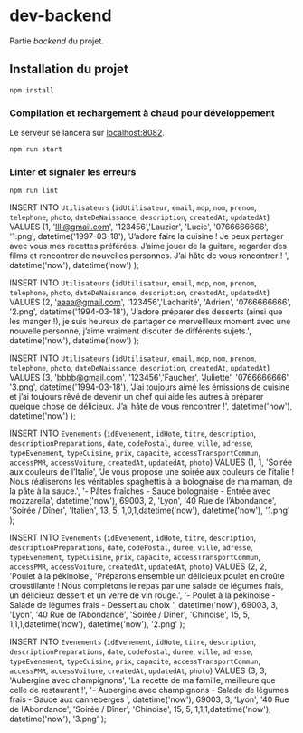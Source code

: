 # dev-backend
Partie *backend* du projet.

## Installation du projet
```
npm install
```

### Compilation et rechargement à chaud pour développement
Le serveur se lancera sur [localhost:8082](http://localhost:8082).
```
npm run start
```

### Linter et signaler les erreurs
```
npm run lint
```

INSERT INTO `Utilisateurs` (`idUtilisateur`, `email`, `mdp`, `nom`, `prenom`, `telephone`, `photo`, `dateDeNaissance`, `description`, `createdAt`, `updatedAt`) VALUES  (1, 'llll@gmail.com', '123456','Lauzier', 'Lucie', '0766666666', '1.png', datetime('1997-03-18'), 'J’adore faire la cuisine ! Je peux partager avec vous mes recettes préférées. J’aime jouer de la guitare, regarder des films et rencontrer de nouvelles personnes. J’ai hâte de vous rencontrer ! ', datetime('now'), datetime('now') );

INSERT INTO `Utilisateurs` (`idUtilisateur`, `email`, `mdp`, `nom`, `prenom`, `telephone`, `photo`, `dateDeNaissance`, `description`, `createdAt`, `updatedAt`) VALUES  (2, 'aaaa@gmail.com', '123456','Lacharité', 'Adrien', '0766666666', '2.png', datetime('1994-03-18'), 'J’adore préparer des desserts (ainsi que les manger !), je suis heureux de partager ce merveilleux moment avec une nouvelle personne, j’aime vraiment discuter de différents sujets.', datetime('now'), datetime('now') );

INSERT INTO `Utilisateurs` (`idUtilisateur`, `email`, `mdp`, `nom`, `prenom`, `telephone`, `photo`, `dateDeNaissance`, `description`, `createdAt`, `updatedAt`) VALUES  (3, 'bbbb@gmail.com', '123456','Faucher', 'Juliette', '0766666666', '3.png', datetime('1994-03-18'), 'J’ai toujours aimé les émissions de cuisine et j’ai toujours rêvé de devenir un chef qui aide les autres à préparer quelque chose de délicieux. J’ai hâte de vous rencontrer !', datetime('now'), datetime('now') );

INSERT INTO `Evenements` (`idEvenement`, `idHote`, `titre`, `description`, `descriptionPreparations`, `date`, `codePostal`, `duree`, `ville`, `adresse`, `typeEvenement`, `typeCuisine`, `prix`, `capacite`, `accessTransportCommun`, `accessPMR`, `accessVoiture`, `createdAt`, `updatedAt`, `photo`) VALUES (1, 1, 'Soirée aux couleurs de l’Italie', 'Je vous propose une soirée aux couleurs de l’italie ! Nous réaliserons les véritables spaghettis à la bolognaise de ma maman, de la pâte à la sauce.', '- Pâtes fraîches  - Sauce bolognaise  - Entrée avec mozzarella', datetime('now'), 69003, 2, 'Lyon', '40 Rue de l’Abondance', 'Soirée / Dîner', 'Italien', 13, 5, 1,0,1,datetime('now'), datetime('now'), '1.png' );

INSERT INTO `Evenements` (`idEvenement`, `idHote`, `titre`, `description`, `descriptionPreparations`, `date`, `codePostal`, `duree`, `ville`, `adresse`, `typeEvenement`, `typeCuisine`, `prix`, `capacite`, `accessTransportCommun`, `accessPMR`, `accessVoiture`, `createdAt`, `updatedAt`, `photo`) VALUES (2, 2, 'Poulet à la pékinoise', 'Préparons ensemble un délicieux poulet en croûte croustillante ! Nous complétons le repas par une salade de légumes frais, un délicieux dessert et un verre de vin rouge.', '- Poulet à la pékinoise  - Salade de légumes frais  - Dessert au choix ', datetime('now'), 69003, 3, 'Lyon', '40 Rue de l’Abondance', 'Soirée / Dîner', 'Chinoise', 15, 5, 1,1,1,datetime('now'), datetime('now'), '2.png' );

INSERT INTO `Evenements` (`idEvenement`, `idHote`, `titre`, `description`, `descriptionPreparations`, `date`, `codePostal`, `duree`, `ville`, `adresse`, `typeEvenement`, `typeCuisine`, `prix`, `capacite`, `accessTransportCommun`, `accessPMR`, `accessVoiture`, `createdAt`, `updatedAt`, `photo`) VALUES (3, 3, 'Aubergine avec champignons', 'La recette de ma famille, meilleure que celle de restaurant !', '- Aubergine avec champignons  - Salade de légumes frais  - Sauce aux canneberges ', datetime('now'), 69003, 3, 'Lyon', '40 Rue de l’Abondance', 'Soirée / Dîner', 'Chinoise', 15, 5, 1,1,1,datetime('now'), datetime('now'), '3.png' );